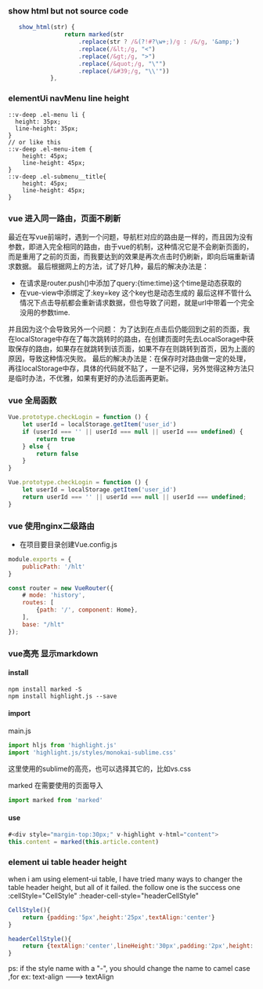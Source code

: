 ### show html but not source code
```js
   show_html(str) {
                return marked(str
                    .replace(str ? /&(?!#?\w+;)/g : /&/g, '&amp;')
                    .replace(/&lt;/g, "<")
                    .replace(/&gt;/g, ">")
                    .replace(/&quot;/g, "\"")
                    .replace(/&#39;/g, "\\'"))
            },
```

### elementUi navMenu line height
```vue
::v-deep .el-menu li {
  height: 35px;
  line-height: 35px;
}
// or like this
::v-deep .el-menu-item {
	height: 45px;
	line-height: 45px;
}
::v-deep .el-submenu__title{
	height: 45px;
	line-height: 45px;
}
```

### vue 进入同一路由，页面不刷新
最近在写vue前端时，遇到一个问题，导航栏对应的路由是一样的，而且因为没有参数，即进入完全相同的路由，由于vue的机制，这种情况它是不会刷新页面的，而是重用了之前的页面，而我要达到的效果是再次点击时仍刷新，即向后端重新请求数据。
最后根据网上的方法，试了好几种，最后的解决办法是：
- 在请求是router.push()中添加了query:{time:time}这个time是动态获取的
- 在vue-view中添绑定了:key=key 这个key也是动态生成的
最后这样不管什么情况下点击导航都会重新请求数据，但也导致了问题，就是url中带着一个完全没用的参数time.

并且因为这个会导致另外一个问题： 为了达到在点击后仍能回到之前的页面，我在localStorage中存在了每次跳转时的路由，在创建页面时先去LocalSorage中获取保存的路由，如果存在就跳转到该页面，如果不存在则跳转到首页，因为上面的原因，导致这种情况失败。
最后的解决办法是：在保存时对路由做一定的处理，再往localStorage中存，具体的代码就不贴了，一是不记得，另外觉得这种方法只是临时办法，不优雅，如果有更好的办法后面再更新。

### vue 全局函数

```js
Vue.prototype.checkLogin = function () {
    let userId = localStorage.getItem('user_id')
    if (userId === '' || userId === null || userId === undefined) {
        return true
    } else {
        return false
    }
}

Vue.prototype.checkLogin = function () {
    let userId = localStorage.getItem('user_id')
    return userId === '' || userId === null || userId === undefined;
}

```

### vue 使用nginx二级路由
- 在项目要目录创建Vue.config.js

```js
module.exports = {
    publicPath: '/hlt'
}

const router = new VueRouter({
    # mode: 'history',
    routes: [
        {path: '/', component: Home},
    ],
    base: "/hlt"
});
```

### vue高亮 显示markdown
#### install 

```shell
npm install marked -S
npm install highlight.js --save
```

#### import
main.js
```js
import hljs from 'highlight.js'
import 'highlight.js/styles/monokai-sublime.css'
```
这里使用的sublime的高亮，也可以选择其它的，比如vs.css

marked 在需要使用的页面导入
```js
import marked from 'marked'
```

#### use
```js
#<div style="margin-top:30px;" v-highlight v-html="content">
this.content = marked(this.article.content)
```

### element ui table header height
when i am using element-ui table, I have tried many ways to changer the table header height, but all of it failed. the follow one is the success one
:cellStyle="CellStyle"
:header-cell-style="headerCellStyle"
```js 
CellStyle(){
    return {padding:'5px',height:'25px',textAlign:'center'}
}

headerCellStyle(){
    return {textAlign:'center',lineHeight:'30px',padding:'2px',height:'30px'}
}
```
ps: if the style name with a "-", you should change the name to camel case ,for ex: text-align ---> textAlign